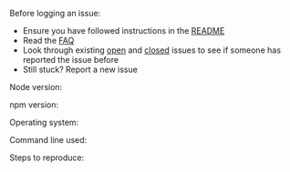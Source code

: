 Before logging an issue:

* Ensure you have followed instructions in the [README]()
* Read the [FAQ]()
* Look through existing [open]() and [closed]() issues to see if someone has reported the issue before
* Still stuck? Report a new issue

Node version:

npm version:

Operating system:

Command line used:

Steps to reproduce:
